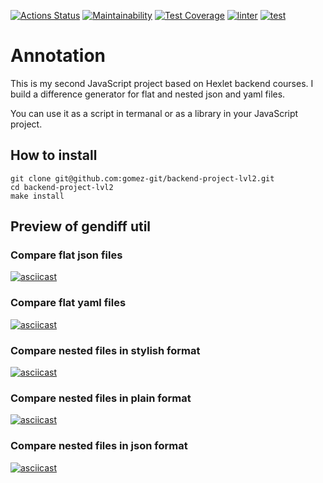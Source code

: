 [![Actions Status](https://github.com/gomez-git/backend-project-lvl2/workflows/hexlet-check/badge.svg)](https://github.com/gomez-git/backend-project-lvl2/actions)
[![Maintainability](https://api.codeclimate.com/v1/badges/f10fc0b023d0434b2c55/maintainability)](https://codeclimate.com/github/gomez-git/backend-project-lvl2/maintainability)
[![Test Coverage](https://api.codeclimate.com/v1/badges/f10fc0b023d0434b2c55/test_coverage)](https://codeclimate.com/github/gomez-git/backend-project-lvl2/test_coverage)
[![linter](https://github.com/gomez-git/backend-project-lvl2/actions/workflows/linter.yml/badge.svg)](https://github.com/gomez-git/backend-project-lvl2/actions/workflows/linter.yml)
[![test](https://github.com/gomez-git/backend-project-lvl2/actions/workflows/test.yml/badge.svg)](https://github.com/gomez-git/backend-project-lvl2/actions/workflows/test.yml)
# Annotation
This is my second JavaScript project based on Hexlet backend courses. I build a difference generator for flat and nested json and yaml files.

You can use it as a script in termanal or as a library in your JavaScript project.
## How to install
```
git clone git@github.com:gomez-git/backend-project-lvl2.git
cd backend-project-lvl2
make install
```
## Preview of gendiff util
### Compare flat json files
[![asciicast](https://asciinema.org/a/NXZDslf6ECIRh6Vc2NjZRCu1h.svg)](https://asciinema.org/a/NXZDslf6ECIRh6Vc2NjZRCu1h)
### Compare flat yaml files
[![asciicast](https://asciinema.org/a/FSoI2cw2bWaD8atGkzlOaUrLZ.svg)](https://asciinema.org/a/FSoI2cw2bWaD8atGkzlOaUrLZ)
### Compare nested files in stylish format
[![asciicast](https://asciinema.org/a/y062kKcChCyoLDjAiPDCwRTvH.svg)](https://asciinema.org/a/y062kKcChCyoLDjAiPDCwRTvH)
### Compare nested files in plain format
[![asciicast](https://asciinema.org/a/u5C1aqvMLqkF8cqsZv0FPTOT6.svg)](https://asciinema.org/a/u5C1aqvMLqkF8cqsZv0FPTOT6)
### Compare nested files in json format
[![asciicast](https://asciinema.org/a/pwO9LYgrz6LpGyiS6wAACozqj.svg)](https://asciinema.org/a/pwO9LYgrz6LpGyiS6wAACozqj)

